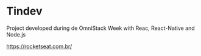 # Tindev
Project developed during de OmniStack Week with Reac, React-Native and Node.js

https://rocketseat.com.br/


